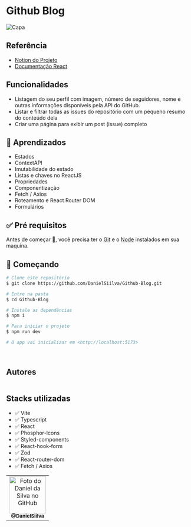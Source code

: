 # Github Blog

![Capa](https://user-images.githubusercontent.com/94769388/220952547-98ac5318-29b8-4d47-93c1-3836afeabd49.png)






## Referência

-   [Notion do Projeto](https://efficient-sloth-d85.notion.site/Desafio-03-Github-Blog-13593953670346908462ddc648d42cf1)
-   [Documentação React](https://pt-br.reactjs.org/)

## Funcionalidades

- Listagem do seu perfil com imagem, número de seguidores, nome e outras informações disponíveis pela API do GitHub.
- Listar e filtrar todas as issues do repositório com um pequeno resumo do conteúdo dela
- Criar uma página para exibir um post (issue) completo


## 🧠 Aprendizados

- Estados
- ContextAPI
- Imutabilidade do estado
- Listas e chaves no ReactJS
- Propriedades
- Componentização
- Fetch / Axios
- Roteamento e React Router DOM
- Formulários

## :white_check_mark: Pré requisitos ##

Antes de começar :checkered_flag:, você precisa ter o [Git](https://git-scm.com) e o [Node](https://nodejs.org/en/) instalados em sua maquina.
 &#xa0;

## :checkered_flag: Começando ##

```bash
# Clone este repositório
$ git clone https://github.com/DanielSiilva/Github-Blog.git

# Entre na pasta
$ cd Github-Blog

# Instale as dependências
$ npm i

# Para iniciar o projeto
$ npm run dev

# O app vai inicializar em <http://localhost:5173>
```
 &#xa0;




## Autores

<table>
 <table>
  <tr>
    <td align="center">
      <a href="https://github.com/DanielSiilva">
        <img src="https://avatars.githubusercontent.com/u/94769388?v=4" width="100px;" alt="Foto do Daniel da Silva no GitHub"/><br>
        <sub>
          <b>@DanielSiilva</b>
        </sub>
      </a>
    </td>
  </tr>

  

## Stacks utilizadas


 <ul>
   <li>✅ Vite</li>
   <li>✅ Typescript </li>
   <li>✅ React</li>
   <li>✅ Phosphor-Icons</li>
   <li>✅ Styled-components</li>
   <li>✅ React-hook-form</li>
   <li>✅ Zod</li>
   <li>✅ React-router-dom</li>
   <li>✅ Fetch / Axios</li>
 </ul>
